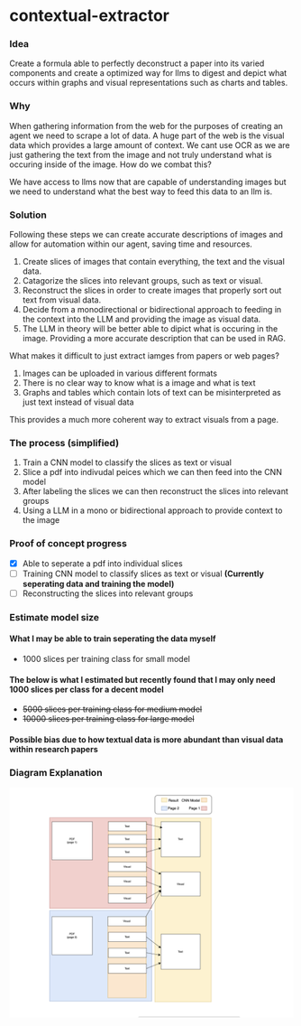 # contextual-extractor

### Idea

Create a formula able to perfectly deconstruct a paper into its varied components and create a optimized way for llms to digest and depict what occurs within graphs and visual representations such as charts and tables.


### Why

When gathering information from the web for the purposes of creating an agent we need to scrape a lot of data. A huge part of the web is the visual data which provides a large amount of context. We cant use OCR as we are just gathering the text from the image and not truly understand what is occuring inside of the image. How do we combat this?

We have access to llms now that are capable of understanding images but we need to understand what the best way to feed this data to an llm is.

### Solution

Following these steps we can create accurate descriptions of images and allow for automation within our agent, saving time and resources.
1. Create slices of images that contain everything, the text and the visual data.
2. Catagorize the slices into relevant groups, such as text or visual.
3. Reconstruct the slices in order to create images that properly sort out text from visual data.
4. Decide from a monodirectional or bidirectional approach to feeding in the context into the LLM and providing the image as visual data.
5. The LLM in theory will be better able to dipict what is occuring in the image. Providing a more accurate description that can be used in RAG.

What makes it difficult to just extract iamges from papers or web pages?

1. Images can be uploaded in various different formats
2. There is no clear way to know what is a image and what is text
3. Graphs and tables which contain lots of text can be misinterpreted as just text instead of visual data

This provides a much more coherent way to extract visuals from a page.


### The process (simplified)
1. Train a CNN model to classify the slices as text or visual
2. Slice a pdf into indivudal peices which we can then feed into the CNN model
3. After labeling the slices we can then reconstruct the slices into relevant groups
4. Using a LLM in a mono or bidirectional approach to provide context to the image


### Proof of concept progress
- [X] Able to seperate a pdf into individual slices
- [ ] Training CNN model to classify slices as text or visual **(Currently seperating data and training the model)**
- [ ] Reconstructing the slices into relevant groups

### Estimate model size
#### What I may be able to train seperating the data myself
- 1000 slices per training class for small model
#### The below is what I estimated but recently found that I may only need 1000 slices per class for a decent model
- ~~5000 slices per training class for medium model~~
- ~~10000 slices per training class for large model~~

#### Possible bias due to how textual data is more abundant than visual data within research papers

### Diagram Explanation

![Diagram](Diagram.png)